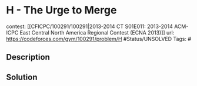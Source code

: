 # H - The Urge to Merge

contest: [[CFICPC/100291/100291|2013-2014 CT S01E011: 2013-2014 ACM-ICPC East Central North America Regional Contest (ECNA 2013)]]
url: https://codeforces.com/gym/100291/problem/H
#Status/UNSOLVED
Tags: #

## Description

## Solution

